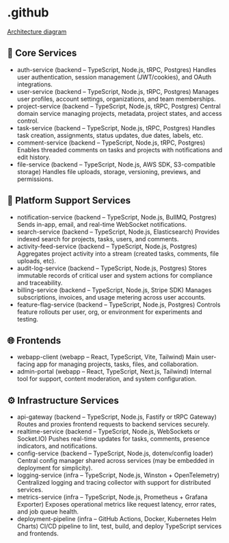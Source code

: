 # .github

[Architecture diagram](../diagram.mermaid)

## 🧠 Core Services

- auth-service (backend – TypeScript, Node.js, tRPC, Postgres)
  Handles user authentication, session management (JWT/cookies), and OAuth integrations.
- user-service (backend – TypeScript, Node.js, tRPC, Postgres)
  Manages user profiles, account settings, organizations, and team memberships.
- project-service (backend – TypeScript, Node.js, tRPC, Postgres)
  Central domain service managing projects, metadata, project states, and access control.
- task-service (backend – TypeScript, Node.js, tRPC, Postgres)
  Handles task creation, assignments, status updates, due dates, labels, etc.
- comment-service (backend – TypeScript, Node.js, tRPC, Postgres)
  Enables threaded comments on tasks and projects with notifications and edit history.
- file-service (backend – TypeScript, Node.js, AWS SDK, S3-compatible storage)
  Handles file uploads, storage, versioning, previews, and permissions.

## 🧰 Platform Support Services

- notification-service (backend – TypeScript, Node.js, BullMQ, Postgres)
  Sends in-app, email, and real-time WebSocket notifications.
- search-service (backend – TypeScript, Node.js, Elasticsearch)
  Provides indexed search for projects, tasks, users, and comments.
- activity-feed-service (backend – TypeScript, Node.js, Postgres)
  Aggregates project activity into a stream (created tasks, comments, file uploads, etc).
- audit-log-service (backend – TypeScript, Node.js, Postgres)
  Stores immutable records of critical user and system actions for compliance and traceability.
- billing-service (backend – TypeScript, Node.js, Stripe SDK)
  Manages subscriptions, invoices, and usage metering across user accounts.
- feature-flag-service (backend – TypeScript, Node.js, Postgres)
  Controls feature rollouts per user, org, or environment for experiments and testing.

## 🌐 Frontends

- webapp-client (webapp – React, TypeScript, Vite, Tailwind)
  Main user-facing app for managing projects, tasks, files, and collaboration.
- admin-portal (webapp – React, TypeScript, Next.js, Tailwind)
  Internal tool for support, content moderation, and system configuration.

## ⚙️ Infrastructure Services
- api-gateway (backend – TypeScript, Node.js, Fastify or tRPC Gateway)
Routes and proxies frontend requests to backend services securely.
- realtime-service (backend – TypeScript, Node.js, WebSockets or Socket.IO)
Pushes real-time updates for tasks, comments, presence indicators, and notifications.
- config-service (backend – TypeScript, Node.js, dotenv/config loader)
Central config manager shared across services (may be embedded in deployment for simplicity).
- logging-service (infra – TypeScript, Node.js, Winston + OpenTelemetry)
Centralized logging and tracing collector with support for distributed services.
- metrics-service (infra – TypeScript, Node.js, Prometheus + Grafana Exporter)
Exposes operational metrics like request latency, error rates, and job queue health.
- deployment-pipeline (infra – GitHub Actions, Docker, Kubernetes Helm Charts)
CI/CD pipeline to lint, test, build, and deploy TypeScript services and frontends.
